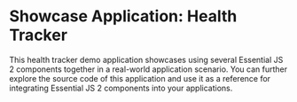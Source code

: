 # Showcase Application: Health Tracker
This health tracker demo application showcases using several Essential JS 2 components together in a real-world application scenario. You can further explore the source code of this application and use it as a reference for integrating Essential JS 2 components into your applications.
